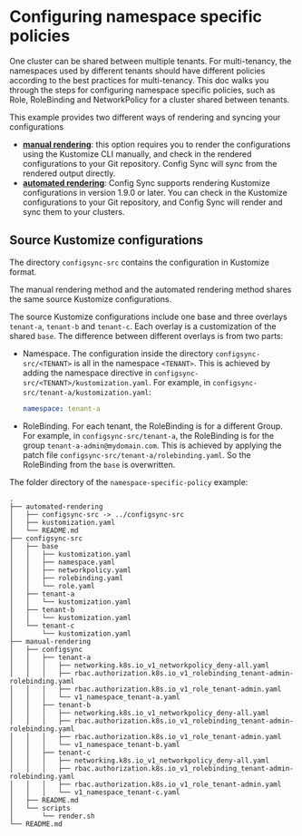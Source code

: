 # Configuring namespace specific policies

One cluster can be shared between multiple tenants. For multi-tenancy, the namespaces used by different tenants should have different policies according to the best practices for multi-tenancy.
This doc walks you through the steps for configuring namespace specific policies, such as Role, RoleBinding and NetworkPolicy for a cluster shared between tenants.

This example provides two different ways of rendering and syncing your configurations
- **[manual rendering](manual-rendering/README.md)**:
  this option requires you to render the configurations using the Kustomize CLI manually,
  and check in the rendered configurations to your Git repository.
  Config Sync will sync from the rendered output directly.
- **[automated rendering](automated-rendering/README.md)**:
  Config Sync supports rendering Kustomize configurations in version 1.9.0 or later.
  You can check in the Kustomize configurations to your Git repository,
  and Config Sync will render and sync them to your clusters.

## Source Kustomize configurations

The directory `configsync-src` contains the configuration in Kustomize format.

The manual rendering method and the automated rendering method shares the same source Kustomize configurations.

The source Kustomize configurations include one base and three overlays `tenant-a`, `tenant-b` and `tenant-c`.
Each overlay is a customization of the shared `base`.
The difference between different overlays is from two parts:
- Namespace. The configuration inside the directory `configsync-src/<TENANT>` is all in the namespace `<TENANT>`.
  This is achieved by adding the namespace directive in `configsync-src/<TENANT>/kustomization.yaml`.
  For example, in `configsync-src/tenant-a/kustomization.yaml`:
  ```yaml
  namespace: tenant-a
  ```

- RoleBinding. For each tenant, the RoleBinding is for a different Group.
  For example, in `configsync-src/tenant-a`, the RoleBinding is for the group `tenant-a-admin@mydomain.com`.
  This is achieved by applying the patch file `configsync-src/tenant-a/rolebinding.yaml`.
  So the RoleBinding from the `base` is overwritten.

The folder directory of the `namespace-specific-policy` example:
```
.
├── automated-rendering
│   ├── configsync-src -> ../configsync-src
│   ├── kustomization.yaml
│   └── README.md
├── configsync-src
│   ├── base
│   │   ├── kustomization.yaml
│   │   ├── namespace.yaml
│   │   ├── networkpolicy.yaml
│   │   ├── rolebinding.yaml
│   │   └── role.yaml
│   ├── tenant-a
│   │   └── kustomization.yaml
│   ├── tenant-b
│   │   └── kustomization.yaml
│   └── tenant-c
│       └── kustomization.yaml
├── manual-rendering
│   ├── configsync
│   │   ├── tenant-a
│   │   │   ├── networking.k8s.io_v1_networkpolicy_deny-all.yaml
│   │   │   ├── rbac.authorization.k8s.io_v1_rolebinding_tenant-admin-rolebinding.yaml
│   │   │   ├── rbac.authorization.k8s.io_v1_role_tenant-admin.yaml
│   │   │   └── v1_namespace_tenant-a.yaml
│   │   ├── tenant-b
│   │   │   ├── networking.k8s.io_v1_networkpolicy_deny-all.yaml
│   │   │   ├── rbac.authorization.k8s.io_v1_rolebinding_tenant-admin-rolebinding.yaml
│   │   │   ├── rbac.authorization.k8s.io_v1_role_tenant-admin.yaml
│   │   │   └── v1_namespace_tenant-b.yaml
│   │   ├── tenant-c
│   │   │   ├── networking.k8s.io_v1_networkpolicy_deny-all.yaml
│   │   │   ├── rbac.authorization.k8s.io_v1_rolebinding_tenant-admin-rolebinding.yaml
│   │   │   ├── rbac.authorization.k8s.io_v1_role_tenant-admin.yaml
│   │   │   └── v1_namespace_tenant-c.yaml
│   ├── README.md
│   └── scripts
│       └── render.sh
└── README.md
```
